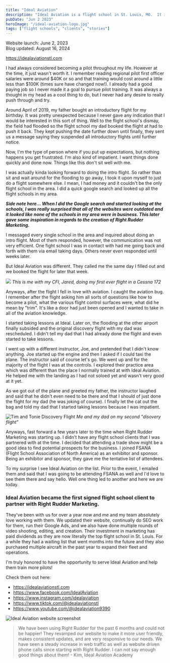 ```yaml
---
title: "Ideal Aviation"
description: "Ideal Aviation is a flight school in St. Louis, MO.  It is where I did my discovery flight and they are also the very first flight school to partner with Right Rudder Marketing"
pubDate: "Jun 2 2023"
heroImage: "/ideal-aviation-logo.jpg"
tags: ["flight schools", "clients", "stories"]
---
```


Website launch: June 2, 2023<br>
Blog updated: August 16, 2024

https://idealaviationstl.com

I had always considered becoming a pilot throughout my life.  However at the time, it just wasn't worth it.  I remember reading regional pilot first officer salaries were around $40K or so and that training would cost around a little less than $100K (times sure have changed now!).  I already had a good paying job so I never made it a goal to pursue pilot training.  It was always a thought in my head as a cool thing to do, but I never had any desire to really push through and try.

Around April of 2019, my father bought an introductory flight for my birthday.  It was pretty unexpected because I never gave any indication that I would be interested in this sort of thing.  Well to the flight school's dismay, the field had flooded so the flight school my dad booked the flight at had to push it back.  They kept pushing the date further down until finally, they sent us a message saying they suspended all introductory flights until further notice.

Now, I'm the type of person where if you put up expectations, but nothing happens you get frustrated.  I'm also kind of impatient.  I want things done quickly and done now.  Things like this don't sit well with me.

I was actually kinda looking forward to doing the intro flight.  So rather than sit and wait around for the flooding to go away, I took it upon myself to just do a flight somewhere else.  I mean, I had money and it couldn't be the only flight school in the area.  I did a quick google search and looked up all the flight schools in my area.

***Side note here...  When I did the Google search and started looking at the schools, I was really surprised that all of the websites were outdated and it looked like none of the schools in my area were in business.  This later gave some inspiration in regards to the creation of Right Rudder Marketing.***

I messaged every single school in the area and inquired about doing an intro flight.  Most of them responded, however, the communication was not very efficient.  One fight school I was in contact with had me going back and forth with them via email taking days.  Others never even responded until weeks later.

But Ideal Aviation was different.  They called me the same day I filled out and we booked the flight for later that week.  

![](/tim-jedrek-jared-discovery-flight.jpg)
*This is me with my CFI, Jared, doing my first ever flight in a Cessna 172*

Anyways, after the flight I fell in love with aviation.  I caught the aviation bug.  I remember after the flight asking him all sorts of questions like how to become a pilot, what the various flight control surfaces were, what did he mean by "trim".  It's like a door had just been opened and I wanted to take in all of the aviation knowledge.

I started taking lessons at Ideal.  Later on, the flooding at the other airport finally subsided and the original discovery flight with my dad was rescheduled.  I didn't tell my dad that I had already done the flight and even started to take lessons.

I went up with a different instructor, Joe, and pretended that I didn't know anything.  Joe started up the engine and then I asked if I could taxi the plane.  The instructor said of course let's go.  We went up and for the majority of the flight I was at the controls.  I explored their practice area which was different than the place I normally trained at with Ideal Aviation.  He helped me with the landing as I had not soloed yet and wasn't very good at it yet.

As we got out of the plane and greeted my father, the instructor laughed and said that he didn't even need to be there and that I should of just done the flight for my dad (he was joking of course).  I finally let the cat out the bag and told my dad that I started taking lessons because I was impatient.

![Tim and Tonie Discovery Flight](/tim-jedrek-dad-discovery-flight.jpg)
*Me and my dad on my second "disovery flight"*

Anyways, fast forward a few years later to the time when Right Rudder Marketing was starting up.  I didn't have any flight school clients that I was partnered with at the time.  I decided that attending a trade show might be a good idea to find potential prospects for the business.  I joined FSANA (Flight School Association of North America) as an exhibitor and sponsor.  Being an exhibitor and sponsor, they gave me the tentative list of attendees.

To my surprise I see Ideal Aviation on the list.  Prior to the event, I emailed them and said that I was going to be attending FSANA as well and I'd love to see them there and say hello.  Well one thing led to another and here we are today.

### Ideal Aviation became the first signed flight school client to partner with Right Rudder Marketing.

They've been with us for over a year now and me and my team absolutely love working with them.  We updated their website, continually do SEO work for them, run their Google Ads, and we also have done multiple rounds of video shooting, editing, and creation.  Their investment in marketing has paid dividends as they are now literally the top flight school in St. Louis.  For a while they had a waiting list that went months into the future and they also purchased multiple aircraft in the past year to expand their fleet and operations.

I'm truly honored to have the opportunity to serve Ideal Aviation and help them train more pilots!

Check them out here:

* https://idealaviationstl.com
* https://www.facebook.com/IdealAviation
* https://www.instagram.com/idealaviation
* https://www.tiktok.com/@idealaviationstl
* https://www.youtube.com/@idealaviation9390

![Ideal Aviation website screenshot](/ideal-aviation-screenshot.png)

> We have been using Right Rudder for the past 6 months and could not be happier! They revamped our website to make it more user friendly, makes consistent updates, and are very responsive to our needs. We have seen a steady increase in web traffic as well as website driven phone calls since starting with Right Rudder. I can not say enough good things about them! - Kim, Ideal Aviation Academy